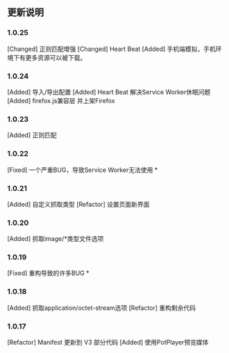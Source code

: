 ## 更新说明
### 1.0.25
[Changed] 正则匹配增强
[Changed] Heart Beat
[Added] 手机端模拟，手机环境下有更多资源可以被下载。
### 1.0.24
[Added] 导入/导出配置
[Added] Heart Beat 解决Service Worker休眠问题
[Added] firefox.js兼容层 并上架Firefox
### 1.0.23
[Added] 正则匹配
### 1.0.22
[Fixed] 一个严重BUG，导致Service Worker无法使用 *
### 1.0.21
[Added] 自定义抓取类型
[Refactor] 设置页面新界面
### 1.0.20
[Added] 抓取image/*类型文件选项
### 1.0.19
[Fixed] 重构导致的许多BUG *
### 1.0.18
[Added] 抓取application/octet-stream选项
[Refactor] 重构剩余代码
### 1.0.17
[Refactor] Manifest 更新到 V3 部分代码
[Added] 使用PotPlayer预览媒体